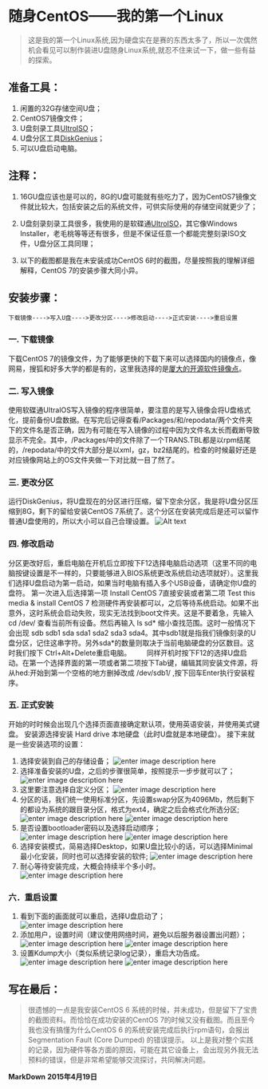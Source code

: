 # 随身CentOS——我的第一个Linux
>这是我的第一个Linux系统,因为硬盘实在是赛的东西太多了，所以一次偶然机会看见可以制作装进U盘随身Linux系统,就忍不住来试一下，做一些有益的探索。

## 准备工具：
1.	闲置的32G存储空间U盘；
2.	CentOS7镜像文件；
3.	U盘刻录工具[UItroISO](http://www.ezbsystems.com/ultraiso/index.html)；
4.	U盘分区工具[DiskGenius](http://www.diskgenius.cn/)；
5.	可以U盘启动电脑。
## 注释：
1.	16GU盘应该也是可以的，8G的U盘可能就有些吃力了，因为CentOS7镜像文件就比较大，包括安装之后的系统文件，可供实际使用的存储空间就更少了；

2.	U盘刻录刻录工具很多，我使用的是软碟通[UItroISO](http://www.ezbsystems.com/ultraiso/index.html)，其它像Windows Installer，老毛桃等等还有很多，但是不保证任意一个都能完整刻录ISO文件，U盘分区工具同理；

3.	以下的截图都是我在未安装成功CentOS 6时的截图，尽量按照我的理解详细解释，CentOS 7的安装步骤大同小异。
## 安装步骤：
	下载镜像---->写入U盘---->更改分区---->修改启动---->正式安装---->重启设置
### 一. 下载镜像
下载CentOS 7的镜像文件，为了能够更快的下载下来可以选择国内的镜像点，像网易，搜狐和好多大学的都是有的，这里我选择的是[厦大的开源软件镜像点](http://mirrors.xmu.edu.cn/)。
       
### 二. 写入镜像
使用软碟通UItraIOS写入镜像的程序很简单，要注意的是写入镜像会将U盘格式化，提前备份U盘数据。在写完后记得查看/Packages/和/repodata/两个文件夹下的文件名是否正确，因为有可能在写入镜像的过程中因为文件名太长而截断导致显示不完全。其中，/Packages/中的文件除了一个TRANS.TBL都是以rpm结尾的，/repodata/中的文件大部分是以xml，gz，bz2结尾的。检查的时候最好还是对应镜像网站上的OS文件夹做一下对比就一目了然了。
       
### 三. 更改分区
运行DiskGenius，将U盘现在的分区进行压缩，留下空余分区，我是将U盘分区压缩到8G，剩下的留给安装CentOS 7系统了。这个分区在安装完成后是还可以留作普通U盘使用的，所以大小可以自己合理设置。
 ![Alt text](http://guandong-dong.stor.sinaapp.com/uploads/2015/04/diskgenius.png)

### 四. 修改启动
分区更改好后，重启电脑在开机后立即按下F12选择电脑启动选项（这里不同的电脑按键设置是不一样的，只要能够进入BIOS系统更改系统启动选项就好）。这里我们选择U盘启动为第一启动，如果当时电脑有插入多个USB设备，请确定你U盘的盘符。
       第一次进入后选择第一项 Install CentOS 7直接安装或者第二项 Test this media & install CentOS 7 检测硬件再安装都可以，之后等待系统启动。如果不出意外，这时系统会启动失败，现实无法找到boot文件夹。这是不要着急，先输入 cd /dev/ 查看当前所有设备。然后再输入 ls sd* 缩小查找范围。这时一般情况下会出现 sdb sdb1 sda sda1 sda2 sda3 sda4。其中sdb1就是指我们镜像刻录的U盘分区，记住这串字符。另外sda*的数量则取决于当前电脑硬盘的分区数目。这时我们按下 Ctrl+Alt+Delete重启电脑。
　　同样开机时按下F12的选择U盘启动。在第一个选择界面的第一项或者第二项按下Tab键，编辑其同安装文件源，将从hed:开始到第一个空格的地方删掉改成 /dev/sdb1/ ,按下回车Enter执行安装程序。
　　
### 五. 正式安装
开始的时时候会出现几个选择页面直接确定默认项，使用英语安装，并使用美式键盘。
      安装源选择安装 Hard drive 本地硬盘（此时U盘就是本地硬盘）。
      接下来就是一些安装选项的设置：
1.	选择安装到自己的存储设备；
![enter image description here](http://guandong-dong.stor.sinaapp.com/uploads/2015/04/screenshot-0002.png)
2.	选择准备安装的U盘，之后的步骤很简单，按照提示一步步就可以了；
![enter image description here](http://guandong-dong.stor.sinaapp.com/uploads/2015/04/screenshot-0002.png)
3.	这里要注意选择自定义分区；
 ![enter image description here](http://guandong-dong.stor.sinaapp.com/uploads/2015/04/screenshot-0009.png)
4.	分区的话，我们统一使用标准分区，先设置swap分区为4096Mb，然后剩下的都设为系统的跟目录分区，格式为ext4，确定之后会格式化所选分区;
 ![enter image description here](http://guandong-dong.stor.sinaapp.com/uploads/2015/04/screenshot-0013.png)
 ![enter image description here](http://guandong-dong.stor.sinaapp.com/uploads/2015/04/screenshot-0014.png)
5.	是否设置bootloader密码以及选择启动顺序；
 ![enter image description here](http://guandong-dong.stor.sinaapp.com/uploads/2015/04/screenshot-0017.png)
 ![enter image description here](http://guandong-dong.stor.sinaapp.com/uploads/2015/04/screenshot-0018.png)
6.	选择安装模式，简易选择Desktop，如果U盘比较小的话，可以选择Minimal最小化安装，同时也可以选择安装的软件;
 ![enter image description here](http://guandong-dong.stor.sinaapp.com/uploads/2015/04/screenshot-0019.png)
7.	耐心等待安装完成，大概会持续半个多小时。
 ![enter image description here](http://guandong-dong.stor.sinaapp.com/uploads/2015/04/screenshot-0021.png)
 
### 六．重启设置
1.	看到下面的画面就可以重启，选择U盘启动了；
 ![enter image description here](http://guandong-dong.stor.sinaapp.com/uploads/2015/04/screenshot-0023.png)
2.	添加用户，设置时间（建议使用网络时间，避免以后服务器设置出问题）；
 ![enter image description here](http://guandong-dong.stor.sinaapp.com/uploads/2015/04/Screenshot-6.png)
 ![enter image description here](http://guandong-dong.stor.sinaapp.com/uploads/2015/04/Screenshot-7.png)
3.	设置Kdump大小（类似系统记录log记录），重启大功告成。
 ![enter image description here](http://guandong-dong.stor.sinaapp.com/uploads/2015/04/Screenshot-8.png)
 ![enter image description here](http://guandong-dong.stor.sinaapp.com/uploads/2015/04/Screenshot.png)
## 写在最后：

>很遗憾的一点是我安装CentOS 6 系统的时候，并未成功，但是留下了宝贵的截图资料。而恰恰在成功安装的CentOS 7的时候又没有截图。而且至今我也没有搞懂为什么CentOS 6 的系统安装完成后执行rpm语句，会报出 Segmentation Fault
> (Core Dumped) 的错误提示。
> 以上是我对整个实践的记录，因为硬件等各方面的原因，可能在其它设备上，会出现另外我无法预料的错误，但是非常希望能够交流探讨，共同解决问题。

**MarkDown** 
**2015年4月19日**